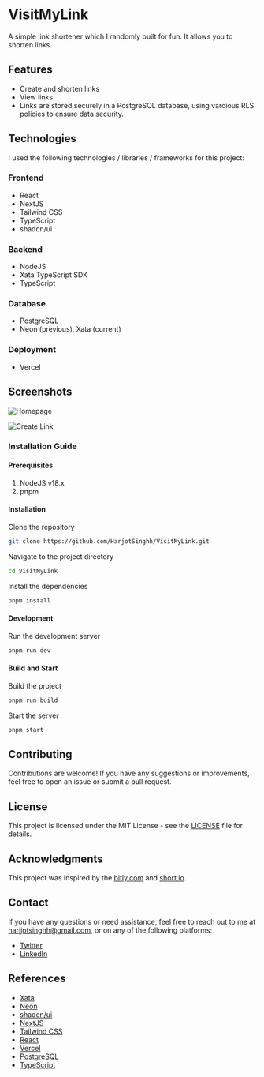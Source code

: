 # VisitMyLink
A simple link shortener which I randomly built for fun. It allows you to shorten links.

## Features
- Create and shorten links
- View links
- Links are stored securely in a PostgreSQL database, using varoious RLS policies to ensure data security.

## Technologies
I used the following technologies / libraries / frameworks for this project:

### Frontend
- React
- NextJS
- Tailwind CSS
- TypeScript
- shadcn/ui

### Backend
- NodeJS
- Xata TypeScript SDK
- TypeScript

### Database
- PostgreSQL
- Neon (previous), Xata (current)

### Deployment
- Vercel

## Screenshots
![Homepage](https://github.com/HarjotSinghh/VisitMyLink/assets/10101900/ae0d0ee2-a9a4-4a0a-bd5a-d9d1a3a5d5b3)

![Create Link](https://github.com/HarjotSinghh/VisitMyLink/assets/10101900/ae0d0ee2-a9a4-4a0a-bd5a-d9d1a3a5d5b3)

### Installation Guide

#### Prerequisites
1. NodeJS v18.x
2. pnpm

#### Installation  
Clone the repository
```bash
git clone https://github.com/HarjotSinghh/VisitMyLink.git
```

Navigate to the project directory
```bash
cd VisitMyLink
```

Install the dependencies
```bash
pnpm install
```

#### Development 
Run the development server
```bash
pnpm run dev
```

#### Build and Start
Build the project
```bash
pnpm run build
```

Start the server
```bash
pnpm start
```

## Contributing
Contributions are welcome! If you have any suggestions or improvements, feel free to open an issue or submit a pull request.

## License
This project is licensed under the MIT License - see the [LICENSE](LICENSE) file for details.

## Acknowledgments
This project was inspired by the [bitly.com](https://bitly.com/) and [short.io](https://short.io/).

## Contact
If you have any questions or need assistance, feel free to reach out to me at [harjjotsinghh@gmail.com](mailto:harjjotsinghh@gmail.com), or on any of the following platforms:
- [Twitter](https://twitter.com/HarjjotSinghh)
- [LinkedIn](https://www.linkedin.com/in/HarjjotSinghh/)


## References
- [Xata](https://github.com/xatajs/xata)
- [Neon](https://github.com/neondatabase/neon)
- [shadcn/ui](https://github.com/shadcn/ui)
- [NextJS](https://nextjs.org/)
- [Tailwind CSS](https://tailwindcss.com/)
- [React](https://reactjs.org/)
- [Vercel](https://vercel.com/)
- [PostgreSQL](https://www.postgresql.org/)
- [TypeScript](https://www.typescriptlang.org/)